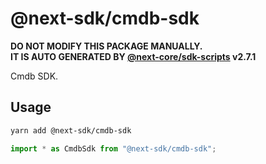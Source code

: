 # @next-sdk/cmdb-sdk

**DO NOT MODIFY THIS PACKAGE MANUALLY.**  
**IT IS AUTO GENERATED BY [@next-core/sdk-scripts] v2.7.1**

Cmdb SDK.

## Usage

```bash
yarn add @next-sdk/cmdb-sdk
```

```ts
import * as CmdbSdk from "@next-sdk/cmdb-sdk";
```

[@next-core/sdk-scripts]: https://github.com/easyops-cn/next-core/tree/master/packages/sdk-scripts
